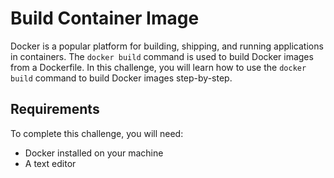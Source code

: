 # Build Container Image

Docker is a popular platform for building, shipping, and running applications in containers. The `docker build` command is used to build Docker images from a Dockerfile. In this challenge, you will learn how to use the `docker build` command to build Docker images step-by-step.

## Requirements

To complete this challenge, you will need:

- Docker installed on your machine
- A text editor
